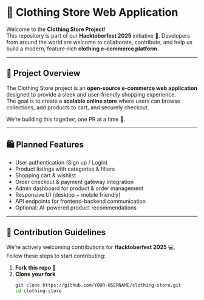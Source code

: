 # 👕 Clothing Store Web Application

Welcome to the **Clothing Store Project**!  
This repository is part of our **Hacktoberfest 2025** initiative 🎉. Developers from around the world are welcome to collaborate, contribute, and help us build a modern, feature-rich **clothing e-commerce platform**.

---

## 🌟 Project Overview

The Clothing Store project is an **open-source e-commerce web application** designed to provide a sleek and user-friendly shopping experience.  
The goal is to create a **scalable online store** where users can browse collections, add products to cart, and securely checkout.

We’re building this together, one PR at a time 🚀.

---

## 🛍️ Planned Features

- User authentication (Sign up / Login)
- Product listings with categories & filters
- Shopping cart & wishlist
- Order checkout & payment gateway integration
- Admin dashboard for product & order management
- Responsive UI (desktop + mobile friendly)
- API endpoints for frontend-backend communication
- Optional: AI-powered product recommendations

---

## 🤝 Contribution Guidelines

We’re actively welcoming contributions for **Hacktoberfest 2025** 💻.  
Follow these steps to start contributing:

1. **Fork this repo** 🍴  
2. **Clone your fork**  
   ```bash
   git clone https://github.com/YOUR-USERNAME/clothing-store.git
   cd clothing-store 